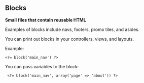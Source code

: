 ## Blocks
**Small files that contain reusable HTML**

Examples of blocks include navs, footers, promo tiles, and asides.

You can print out blocks in your controllers, views, and layouts.

Example:
```
<?= block('main_nav') ?>
```

You can pass variables to the block:
```
 <?= block('main_nav', array('page' => 'about')) ?>
```